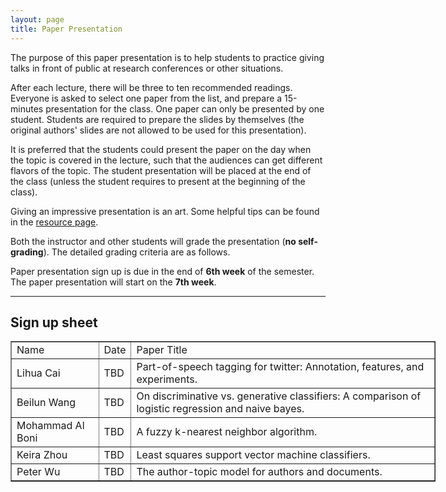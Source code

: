 ```yaml
---
layout: page
title: Paper Presentation
---
```


The purpose of this paper presentation is to help students to practice giving talks in front of public at research conferences or other situations.

After each lecture, there will be three to ten recommended readings. Everyone is asked to select one paper from the list, and prepare a 15-minutes presentation for the class. One paper can only be presented by one student. Students are required to prepare the slides by themselves (the original authors' slides are not allowed to be used for this presentation).

It is preferred that the students could present the paper on the day when the topic is covered in the lecture, such that the audiences can get different flavors of the topic. The student presentation will be placed at the end of the class (unless the student requires to present at the beginning of the class).

Giving an impressive presentation is an art. Some helpful tips can be found in the [resource page]({{site.baseurl}}/resources).

Both the instructor and other students will grade the presentation (**no self-grading**). The detailed grading criteria are as follows.

Paper presentation sign up is due in the end of **6th week** of the semester. The paper presentation will start on the **7th week**. 


-----
## Sign up sheet
<center>
<table border="1" style="width:680px;">
	<tr>
		<td>Name</td>
		<td>Date</td> 
		<td>Paper Title</td>
	</tr>
	<tr>
		<td>Lihua Cai</td>
		<td>TBD</td> 
		<td>Part-of-speech tagging for twitter: Annotation, features, and experiments.</td>
	</tr>	
	<tr>
		<td>Beilun Wang</td>
		<td>TBD</td> 
		<td>On discriminative vs. generative classifiers: A comparison of logistic regression and naive bayes.</td>
	</tr>	
	<tr>
		<td>Mohammad Al Boni</td>
		<td>TBD</td> 
		<td>A fuzzy k-nearest neighbor algorithm.</td>
	</tr>
	<tr>
		<td>Keira Zhou</td>
		<td>TBD</td> 
		<td>Least squares support vector machine classifiers.</td>
	</tr>
	<tr>
		<td>Peter Wu</td>
		<td>TBD</td> 
		<td>The author-topic model for authors and documents.</td>
	</tr>
</table>
</center>